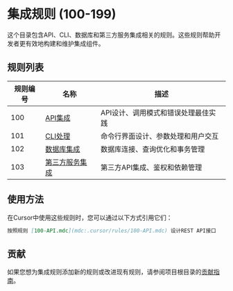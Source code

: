 # 集成规则 (100-199)

这个目录包含API、CLI、数据库和第三方服务集成相关的规则。这些规则帮助开发者更有效地构建和维护集成组件。

## 规则列表

| 规则编号 | 名称 | 描述 |
|---------|------|------|
| 100 | [API集成](100-API.mdc) | API设计、调用模式和错误处理最佳实践 |
| 101 | [CLI处理](101-CLI-Handler.mdc) | 命令行界面设计、参数处理和用户交互 |
| 102 | [数据库集成](102-database.mdc) | 数据库连接、查询优化和事务管理 |
| 103 | [第三方服务集成](103-third-party.mdc) | 第三方API集成、鉴权和依赖管理 |

## 使用方法

在Cursor中使用这些规则时，您可以通过以下方式引用它们：

```markdown
按照规则 [100-API.mdc](mdc:.cursor/rules/100-API.mdc) 设计REST API接口
```

## 贡献

如果您想为集成规则添加新的规则或改进现有规则，请参阅项目根目录的[贡献指南](../README.md#贡献指南)。 
